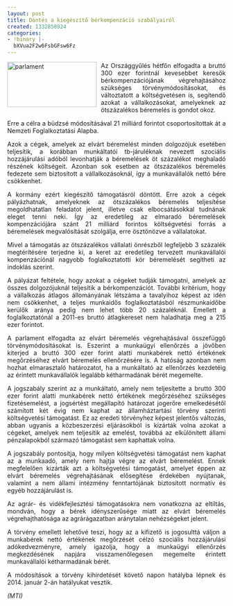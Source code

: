 ```yaml
---
layout: post
title: Döntés a kiegészítő bérkompenzáció szabályairól
created: 1332858924
categories:
- !binary |-
  bXVua2F2w6FsbGFsw6Fz
---
```

<p style="text-align: justify;"><img src="/sites/goldconsulting.eu/files/img/parlament.jpg" alt="parlament" title="parlament" style="float: left; margin-right: 10px;" height="104" width="206">Az Országgyűlés hétfőn elfogadta a bruttó 300 ezer forintnál kevesebbet keresők bérkompenzációjának végrehajtásához szükséges törvénymódosításokat, és változtatott a költségvetésen is, segítendő azokat a vállalkozásokat, amelyeknek az ötszázalékos béremelés is gondot okoz.</p><p style="text-align: justify;">Erre a célra a büdzsé módosításával 21 milliárd forintot csoportosítottak át a Nemzeti Foglalkoztatási Alapba.</p><p style="text-align: justify;"><!--break-->Azok a cégek, amelyek az elvárt béremelést minden dolgozójuk esetében teljesítik, a korábban munkáltatói tb-járuléknak nevezett szociális hozzájárulási adóból levonhatják a béremelések öt százalékot meghaladó részének költségeit. Azonban sok esetben az ötszázalékos béremelés fedezete sem biztosított a vállalkozásoknál, így a munkavállalók nettó bére csökkenhet.</p><p style="text-align: justify;">A kormány ezért kiegészítő támogatásról döntött. Erre azok a cégek pályázhatnak, amelyeknek az ötszázalékos béremelés teljesítése megoldhatatlan feladatot jelent, illetve csak elbocsátásokkal tudnának eleget tenni neki. Így az eredetileg az elmaradó béremelések kompenzációjára szánt 21 milliárd forintos költségvetési forrás a béremelések megvalósítását szolgálja, erre ösztönözve a vállalatokat.</p><p style="text-align: justify;">Mivel a támogatás az ötszázalékos vállalati önrészből legfeljebb 3 százalék megtérítésére terjedne ki, a keret az eredetileg tervezett munkavállalói kompenzációnál nagyobb foglalkoztatotti kör béremelését segítheti az indoklás szerint.</p><p style="text-align: justify;">A pályázat feltétele, hogy azokat a cégeket tudják támogatni, amelyek az összes dolgozójuknál teljesítik a bérkompenzációt. További kritérium, hogy a vállalkozás átlagos állományának létszáma a tavalyihoz képest az idén nem csökkenhet, a teljes munkaidős foglalkoztatásból részmunkaidőbe kerülők aránya pedig nem lehet több 20 százaléknál. Emellett a foglalkoztatónál a 2011-es bruttó átlagkereset nem haladhatja meg a 215 ezer forintot.</p><p style="text-align: justify;">A parlament elfogadta az elvárt béremelés végrehajtásával összefüggő törvénymódosításokat is. Eszerint a munkaügyi ellenőrzés a jövőben kiterjed a bruttó 300 ezer forint alatti munkabérek nettó értékének megőrzéséhez elvárt béremelés ellenőrzésére is. A hatóság azonban nem hozhat elmarasztaló határozatot, ha a munkáltató az ellenőrzés kezdetéig az érintett munkavállalók legalább kétharmadának bérét megemelte.</p><p style="text-align: justify;">A jogszabály szerint az a munkáltató, amely nem teljesítette a bruttó 300 ezer forint alatti munkabérek nettó értékének megőrzéséhez szükséges fizetésemelést, a jogsértést megállapító határozat jogerőre emelkedésétől számított két évig nem kaphat az államháztartási törvény szerinti költségvetési támogatást. Ez az eredeti törvényhez képest jelentős változás, abban ugyanis a közbeszerzési eljárásokból is kizárták volna azokat a cégeket, amelyek nem teljesítik az emelést, továbbá az elkülönített állami pénzalapokból származó támogatást sem kaphattak volna.</p><p style="text-align: justify;">A jogszabály pontosítja, hogy milyen költségvetési támogatást nem kaphat az a munkaadó, amely nem hajtja végre az elvárt béremelést. Ennek megfelelően kizárták azt a költségvetési támogatást, amelyet éppen az elvárt béremelés végrehajtásának elősegítése érdekében nyújtanak, valamint a nem állami intézmény fenntartójának biztosított normatív és egyéb hozzájárulást is.</p><p style="text-align: justify;">Az agrár- és vidékfejlesztési támogatásokra nem vonatkozna az eltiltás, mondván, hogy a bérek idényszerűsége miatt az elvárt béremelés végrehajthatósága az agrárágazatban aránytalan nehézségeket jelent.</p><p style="text-align: justify;">A törvény emellett lehetővé teszi, hogy az a kifizető is jogosulttá váljon a munkabérek nettó értékének megőrzését célzó szociális hozzájárulási adókedvezményre, amely igazolja, hogy a munkaügyi ellenőrzés megkezdésének napjára visszamenőlegesen megemelte érintett munkavállalói kétharmadának bérét.</p><p style="text-align: justify;">A módosítások a törvény kihirdetését követő napon hatályba lépnek és 2014. január 2-án hatályukat vesztik.</p><p style="text-align: justify;"><em>(MTI)</em></p>
